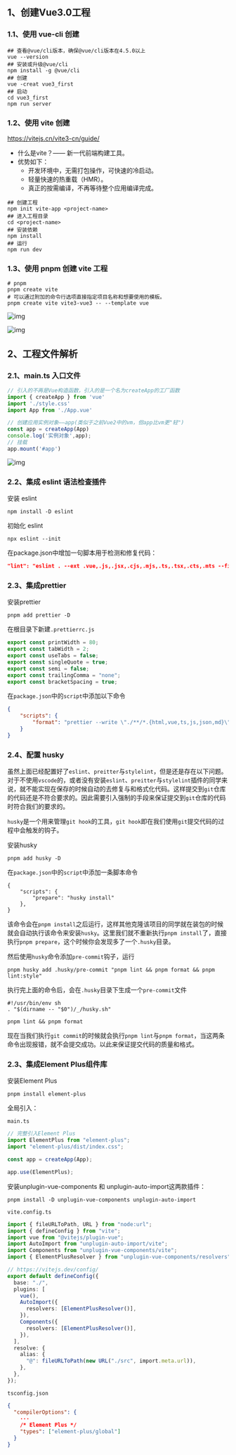 ## 1、创建Vue3.0工程

### 1.1、使用 vue-cli 创建

```shell
## 查看@vue/cli版本，确保@vue/cli版本在4.5.0以上
vue --version
## 安装或升级@vue/cli
npm install -g @vue/cli
## 创建
vue -creat vue3_first
## 启动
cd vue3_first
npm run server
```

### 1.2、使用 vite 创建

https://vitejs.cn/vite3-cn/guide/

- 什么是vite？—— 新一代前端构建工具。
- 优势如下：
  - 开发环境中，无需打包操作，可快速的冷启动。
  - 轻量快速的热重载（HMR）。
  - 真正的按需编译，不再等待整个应用编译完成。

```shell
## 创建工程
npm init vite-app <project-name>
## 进入工程目录
cd <project-name>
## 安装依赖
npm install
## 运行
npm run dev
```

### 1.3、使用 pnpm 创建 vite 工程

```shell
# pnpm
pnpm create vite
# 可以通过附加的命令行选项直接指定项目名称和想要使用的模板。
pnpm create vite vite3-vue3 -- --template vue
```

![img](https://cdn.staticaly.com/gh/Sherlock-Homles/gallery@main/1693996119890.xv01d2kaz40.webp)

![img](https://cdn.staticaly.com/gh/Sherlock-Homles/gallery@main/1693996221191.3nx8bd9u2660.webp)

## 2、工程文件解析

### 2.1、main.ts 入口文件

```typescript
// 引入的不再是Vue构造函数，引入的是一个名为createApp的工厂函数
import { createApp } from 'vue'
import './style.css'
import App from './App.vue'

// 创建应用实例对象——app(类似于之前Vue2中的vm，但app比vm更"轻")
const app = createApp(App)
console.log('实例对象',app);
// 挂载
app.mount('#app')
```

![img](https://cdn.staticaly.com/gh/Sherlock-Homles/gallery@main/image.3nju8hxc8dm0.webp)

### 2.2、集成 eslint 语法检查插件

安装 eslint

```shell
npm install -D eslint
```

初始化 eslint

```shell
npx eslint --init
```

在package.json中增加一句脚本用于检测和修复代码：

```json
"lint": "eslint . --ext .vue,.js,.jsx,.cjs,.mjs,.ts,.tsx,.cts,.mts --fix"
```

### 2.3、集成prettier

安装prettier

```shell
pnpm add prettier -D
```

在根目录下新建`.prettierrc.js`

```javascript
export const printWidth = 80;
export const tabWidth = 2;
export const useTabs = false;
export const singleQuote = true;
export const semi = false;
export const trailingComma = "none";
export const bracketSpacing = true;
```

在`package.json`中的`script`中添加以下命令

```json
{
    "scripts": {
        "format": "prettier --write \"./**/*.{html,vue,ts,js,json,md}\"",
    }
}
```

### 2.4、配置 husky

虽然上面已经配置好了`eslint`、`preitter`与`stylelint`，但是还是存在以下问题。对于不使用`vscode`的，或者没有安装`eslint`、`preitter`与`stylelint`插件的同学来说，就不能实现在保存的时候自动的去修复与和格式化代码。这样提交到`git`仓库的代码还是不符合要求的。因此需要引入强制的手段来保证提交到`git`仓库的代码时符合我们的要求的。

`husky`是一个用来管理`git hook`的工具，`git hook`即在我们使用`git`提交代码的过程中会触发的钩子。

安装husky

```shell
pnpm add husky -D
```

在`package.json`中的`script`中添加一条脚本命令

```shell
{
    "scripts": {
        "prepare": "husky install"
    },
}
```

该命令会在`pnpm install`之后运行，这样其他克隆该项目的同学就在装包的时候就会自动执行该命令来安装`husky`。这里我们就不重新执行`pnpm install`了，直接执行`pnpm prepare`，这个时候你会发现多了一个`.husky`目录。

然后使用`husky`命令添加`pre-commit`钩子，运行

```shell
pnpm husky add .husky/pre-commit "pnpm lint && pnpm format && pnpm lint:style"
```

执行完上面的命令后，会在`.husky`目录下生成一个`pre-commit`文件

```shell
#!/usr/bin/env sh
. "$(dirname -- "$0")/_/husky.sh"

pnpm lint && pnpm format
```

现在当我们执行`git commit`的时候就会执行`pnpm lint`与`pnpm format`，当这两条命令出现报错，就不会提交成功。以此来保证提交代码的质量和格式。

### 2.3、集成Element Plus组件库

安装Element Plus

```shell
pnpm install element-plus
```

全局引入：

``main.ts``

```typescript
// 完整引入Element Plus
import ElementPlus from "element-plus";
import "element-plus/dist/index.css";

const app = createApp(App);

app.use(ElementPlus);
```

安装unplugin-vue-components 和 unplugin-auto-import这两款插件：

```shell
pnpm install -D unplugin-vue-components unplugin-auto-import
```

``vite.config.ts``

```typescript
import { fileURLToPath, URL } from "node:url";
import { defineConfig } from "vite";
import vue from "@vitejs/plugin-vue";
import AutoImport from "unplugin-auto-import/vite";
import Components from "unplugin-vue-components/vite";
import { ElementPlusResolver } from "unplugin-vue-components/resolvers";

// https://vitejs.dev/config/
export default defineConfig({
  base: "./",
  plugins: [
    vue(),
    AutoImport({
      resolvers: [ElementPlusResolver()],
    }),
    Components({
      resolvers: [ElementPlusResolver()],
    }),
  ],
  resolve: {
    alias: {
      "@": fileURLToPath(new URL("./src", import.meta.url)),
    },
  },
});
```

``tsconfig.json``

```json
{
  "compilerOptions": {
    ···
    /* Element Plus */
    "types": ["element-plus/global"]
  }
}
```

